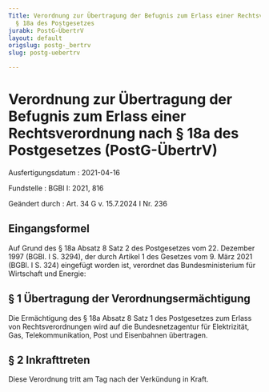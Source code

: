 ```yaml
---
Title: Verordnung zur Übertragung der Befugnis zum Erlass einer Rechtsverordnung nach
  § 18a des Postgesetzes
jurabk: PostG-ÜbertrV
layout: default
origslug: postg-_bertrv
slug: postg-uebertrv

---
```


# Verordnung zur Übertragung der Befugnis zum Erlass einer Rechtsverordnung nach § 18a des Postgesetzes (PostG-ÜbertrV)

Ausfertigungsdatum
:   2021-04-16

Fundstelle
:   BGBl I: 2021, 816

Geändert durch
:   Art. 34 G v. 15.7.2024 I Nr. 236


## Eingangsformel

Auf Grund des § 18a Absatz 8 Satz 2 des Postgesetzes vom 22. Dezember 1997 (BGBl. I S. 3294), der durch Artikel 1 des Gesetzes vom 9. März 2021 (BGBl. I S. 324) eingefügt worden ist, verordnet das Bundesministerium für Wirtschaft und Energie:


## § 1 Übertragung der Verordnungsermächtigung

Die Ermächtigung des § 18a Absatz 8 Satz 1 des Postgesetzes zum Erlass von Rechtsverordnungen wird auf die Bundesnetzagentur für Elektrizität, Gas, Telekommunikation, Post und Eisenbahnen übertragen.


## § 2 Inkrafttreten

Diese Verordnung tritt am Tag nach der Verkündung in Kraft.

